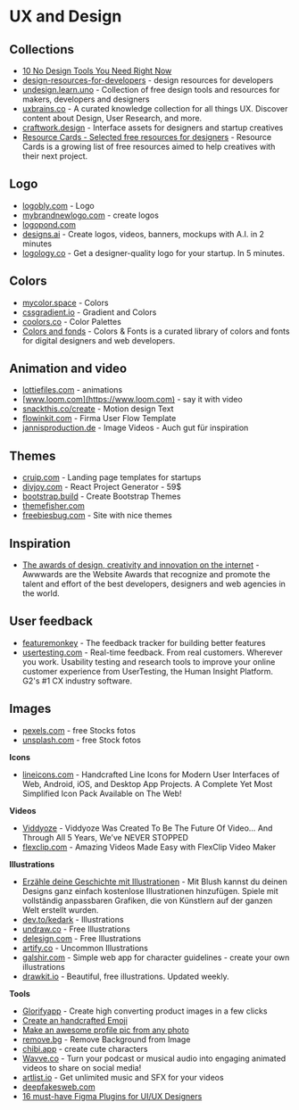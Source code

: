 # UX and Design

## Collections
- [10 No Design Tools You Need Right Now](https://logobly.com/blog/10-no-design-tools/)
- [design-resources-for-developers](https://github.com/bradtraversy/design-resources-for-developers) - design resources for developers
- [undesign.learn.uno](https://undesign.learn.uno/) - Collection of free design tools and resources for makers, developers and designers
- [uxbrains.co](https://uxbrains.co/) - A curated knowledge collection for all things UX. Discover content about Design, User Research, and more.
- [craftwork.design](https://craftwork.design/) - Interface assets for designers and startup creatives
- [Resource Cards - Selected free resources for designers](https://resourcecards.com/) - Resource Cards is a growing list of free resources aimed to help creatives with their next project.

## Logo
- [logobly.com](https://logobly.com/)  - Logo
- [mybrandnewlogo.com](https://mybrandnewlogo.com/) - create logos
- [logopond.com](https://logopond.com/)
- [designs.ai](https://designs.ai) - Create logos, videos, banners, mockups with A.I. in 2 minutes
- [logology.co](https://www.logology.co) - Get a designer-quality logo for your startup. In 5 minutes.

## Colors
- [mycolor.space](https://mycolor.space/) - Colors
- [cssgradient.io](https://cssgradient.io/) - Gradient and Colors
- [coolors.co](https://coolors.co) - Color Palettes
- [Colors and fonds](https://www.colorsandfonts.com/) - Colors & Fonts is a curated library of colors and fonts for digital designers and web developers.
## Animation and video
- [lottiefiles.com](https://lottiefiles.com/) - animations
- [www.loom.com](https://www.loom.com) - say it with video
- [snackthis.co/create](https://snackthis.co/create) - Motion design Text
- [flowinkit.com](https://flowinkit.com/) - Firma User Flow Template
- [jannisproduction.de](https://jannisproduction.de/) - Image Videos - Auch gut für inspiration

## Themes
- [cruip.com](https://cruip.com/) - Landing page templates for startups
- [divjoy.com](https://divjoy.com/) - React Project Generator - 59$
- [bootstrap.build](https://bootstrap.build/) - Create Bootstrap Themes
- [themefisher.com](https://themefisher.com/) 
- [freebiesbug.com](https://freebiesbug.com/code-stuff/html-website-templates/) - Site with nice themes

## Inspiration
- [The awards of design, creativity and innovation on the internet](https://www.awwwards.com/) - Awwwards are the Website Awards that recognize and promote the talent and effort of the best developers, designers and web agencies in the world.

## User feedback
- [featuremonkey](https://featuremonkey.launchaco.com/) - The feedback tracker for building better features
- [usertesting.com](https://www.usertesting.com/) - Real-time feedback. From real customers. Wherever you work. Usability testing and research tools to improve your online customer experience from UserTesting, the Human Insight Platform. G2's #1 CX industry software.


## Images
- [pexels.com](https://www.pexels.com) - free Stocks fotos
- [unsplash.com](https://unsplash.com/) - free Stock fotos

**Icons**
- [lineicons.com](https://lineicons.com) - Handcrafted Line Icons for Modern User Interfaces of Web, Android, iOS, and Desktop App Projects. A Complete Yet Most Simplified Icon Pack Available on The Web!

**Videos**
- [Viddyoze](https://viddyoze.com/) - Viddyoze Was Created To Be The Future Of Video… And Through All 5 Years, We’ve NEVER STOPPED
- [flexclip.com](https://www.flexclip.com/) - Amazing Videos Made Easy with FlexClip Video Maker


**Illustrations**
- [Erzähle deine Geschichte mit Illustrationen](https://blush.design/de) - Mit Blush kannst du deinen Designs ganz einfach kostenlose Illustrationen hinzufügen. Spiele mit vollständig anpassbaren Grafiken, die von Künstlern auf der ganzen Welt erstellt wurden.
- [dev.to/kedark](https://dev.to/kedark/free-illustrations-resources-for-the-web-make-your-next-project-cooler-525c) - Illustrations
- [undraw.co](https://undraw.co/) - Free Illustrations
- [delesign.com](https://delesign.com/free-designs/graphics/) - Free Illustrations
- [artify.co](https://www.artify.co/uncommon-illustrations) - Uncommon Illustrations
- [galshir.com](https://galshir.com/) - Simple web app for character guidelines - create your own illustrations
- [drawkit.io](https://www.drawkit.io) - Beautiful, free illustrations. Updated weekly.

**Tools**
- [Glorifyapp](https://www.glorifyapp.com) - Create high converting product images in a few clicks
- [Create an handcrafted Emoji](https://www.mymoji.co/)
- [Make an awesome profile pic from any photo](https://pfpmaker.com)
- [remove.bg](https://www.remove.bg/de) - Remove Background from Image
- [chibi.app](https://chibi.app/) - create cute characters
- [Wavve.co](https://wavve.co/) - Turn your podcast or musical audio into engaging animated videos to share on social media!
- [artlist.io](https://artlist.io/) - Get unlimited music and SFX for your videos
- [deepfakesweb.com](https://deepfakesweb.com)
- [16 must-have Figma Plugins for UI/UX Designers](https://devdojo.com/savio/16-must-have-figma-plugins-for-uiux-designers)